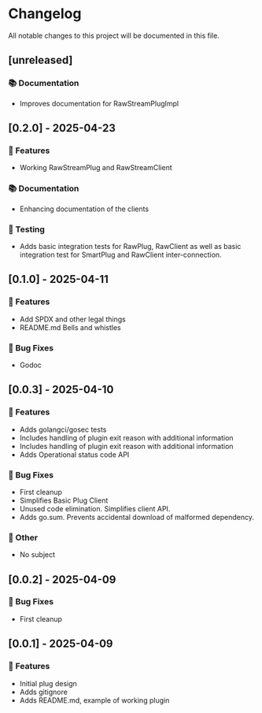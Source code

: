 # Changelog

All notable changes to this project will be documented in this file.

## [unreleased]

### 📚 Documentation

- Improves documentation for RawStreamPlugImpl

## [0.2.0] - 2025-04-23

### 🚀 Features

- Working RawStreamPlug and RawStreamClient

### 📚 Documentation

- Enhancing documentation of the clients

### 🧪 Testing

- Adds basic integration tests for RawPlug, RawClient as well as basic integration test for SmartPlug and RawClient inter-connection.

## [0.1.0] - 2025-04-11

### 🚀 Features

- Add SPDX and other legal things
- README.md Bells and whistles

### 🐛 Bug Fixes

- Godoc

## [0.0.3] - 2025-04-10

### 🚀 Features

- Adds golangci/gosec tests
- Includes handling of plugin exit reason with additional information
- Includes handling of plugin exit reason with additional information
- Adds Operational status code API

### 🐛 Bug Fixes

- First cleanup
- Simplifies Basic Plug Client
- Unused code elimination. Simplifies client API.
- Adds go.sum. Prevents accidental download of malformed dependency.

### 💼 Other

- No subject

## [0.0.2] - 2025-04-09

### 🐛 Bug Fixes

- First cleanup

## [0.0.1] - 2025-04-09

### 🚀 Features

- Initial plug design
- Adds gitignore
- Adds README.md, example of working plugin

<!-- generated by git-cliff -->
